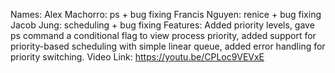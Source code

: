 Names: 
Alex Machorro: ps + bug fixing
Francis Nguyen: renice + bug fixing
Jacob Jung: scheduling + bug fixing
Features:
Added priority levels, gave ps command a conditional flag to view process priority, added support for priority-based scheduling with simple linear queue, added error handling for priority switching.
Video Link: https://youtu.be/CPLoc9VEVxE